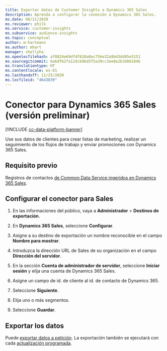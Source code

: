 ```yaml
---
title: Exportar datos de Customer Insights a Dynamics 365 Sales
description: Aprenda a configurar la conexión a Dynamics 365 Sales.
ms.date: 08/21/2020
ms.reviewer: philk
ms.service: customer-insights
ms.subservice: audience-insights
ms.topic: conceptual
author: m-hartmann
ms.author: mhart
manager: shellyha
ms.openlocfilehash: af0824e69dfdf620a0ac756e32a9bd3dd85e5151
ms.sourcegitcommit: 6a6df62fa12dcb9bd5f5a39cc3ee0e2b3988184b
ms.translationtype: HT
ms.contentlocale: es-ES
ms.lasthandoff: 11/25/2020
ms.locfileid: "4643839"
---
```

# <a name="connector-for-dynamics-365-sales-preview"></a>Conector para Dynamics 365 Sales (versión preliminar)

[!INCLUDE [cc-data-platform-banner](../includes/cc-data-platform-banner.md)]

Use sus datos de clientes para crear listas de marketing, realizar un seguimiento de los flujos de trabajo y enviar promociones con Dynamics 365 Sales.

## <a name="prerequisite"></a>Requisito previo

Registros de contactos [de Common Data Service ingeridos en Dynamics 365 Sales](connect-power-query.md).

## <a name="configure-the-connector-for-sales"></a>Configurar el conector para Sales

1. En las informaciones del público, vaya a **Administrador** > **Destinos de exportación**.

1. En **Dynamics 365 Sales**, seleccione **Configurar**.

1. Asigne a su destino de exportación un nombre reconocible en el campo **Nombre para mostrar**.

1. Introduzca la dirección URL de Sales de su organización en el campo **Dirección del servidor**.

1. En la sección **Cuenta de administrador de servidor**, seleccione **Iniciar sesión** y elija una cuenta de Dynamics 365 Sales.

1. Asigne un campo de id. de cliente al id. de contacto de Dynamics 365.

1. Seleccione **Siguiente**.

1. Elija uno o más segmentos.

1. Seleccione **Guardar**.

## <a name="export-the-data"></a>Exportar los datos

Puede [exportar datos a petición](export-destinations.md). La exportación también se ejecutará con cada [actualización programada](system.md#schedule-tab).
